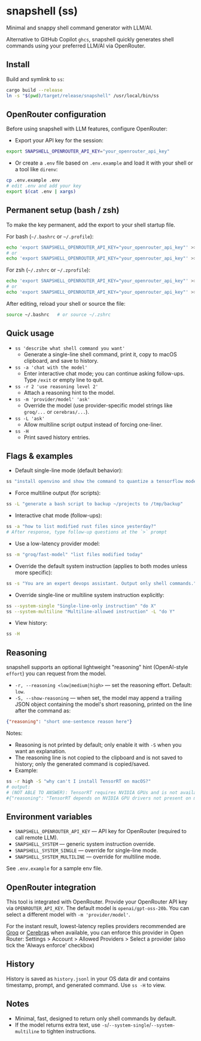 # snapshell (ss)

Minimal and snappy shell command generator with LLM/AI. 

Alternative to GitHub Copilot `ghcs`, snapshell quickly generates shell commands using your preferred LLM/AI via OpenRouter.

Install
-------

Build and symlink to `ss`:

```bash
cargo build --release
ln -s "$(pwd)/target/release/snapshell" /usr/local/bin/ss
```

OpenRouter configuration
------------------------

Before using snapshell with LLM features, configure OpenRouter:


- Export your API key for the session:

```bash
export SNAPSHELL_OPENROUTER_API_KEY="your_openrouter_api_key"
```

- Or create a `.env` file based on `.env.example` and load it with your shell or a tool like `direnv`:

```bash
cp .env.example .env
# edit .env and add your key
export $(cat .env | xargs)
```

Permanent setup (bash / zsh)
---------------------------

To make the key permanent, add the export to your shell startup file.


For bash (`~/.bashrc` or `~/.profile`):

```bash
echo 'export SNAPSHELL_OPENROUTER_API_KEY="your_openrouter_api_key"' >> ~/.bashrc
# or
echo 'export SNAPSHELL_OPENROUTER_API_KEY="your_openrouter_api_key"' >> ~/.profile
```

For zsh (`~/.zshrc` or `~/.zprofile`):

```bash
echo 'export SNAPSHELL_OPENROUTER_API_KEY="your_openrouter_api_key"' >> ~/.zshrc
# or
echo 'export SNAPSHELL_OPENROUTER_API_KEY="your_openrouter_api_key"' >> ~/.zprofile
```

After editing, reload your shell or source the file:

```bash
source ~/.bashrc   # or source ~/.zshrc
```


Quick usage
-----------

- `ss 'describe what shell command you want'`
	- Generate a single-line shell command, print it, copy to macOS clipboard, and save to history.
- `ss -a 'chat with the model'`
	- Enter interactive chat mode; you can continue asking follow-ups. Type `/exit` or empty line to quit.
- `ss -r 2 'use reasoning level 2'`
	- Attach a reasoning hint to the model.
- `ss -m 'provider/model' 'ask'`
	- Override the model (use provider-specific model strings like `groq/...` or `cerebras/...`).
- `ss -L 'ask'`
	- Allow multiline script output instead of forcing one-liner.
- `ss -H`
	- Print saved history entries.

Flags & examples
-----------------

- Default single-line mode (default behavior):

```bash
ss "install openvino and show the command to quantize a tensorflow model"
```

- Force multiline output (for scripts):

```bash
ss -L "generate a bash script to backup ~/projects to /tmp/backup"
```

- Interactive chat mode (follow-ups):

```bash
ss -a "how to list modified rust files since yesterday?"
# After response, type follow-up questions at the `>` prompt
```

- Use a low-latency provider model:

```bash
ss -m "groq/fast-model" "list files modified today"
```

- Override the default system instruction (applies to both modes unless more specific):

```bash
ss -s "You are an expert devops assistant. Output only shell commands." "describe what you want"
```

- Override single-line or multiline system instruction explicitly:

```bash
ss --system-single "Single-line-only instruction" "do X"
ss --system-multiline "Multiline-allowed instruction" -L "do Y"
```

- View history:

```bash
ss -H
```

Reasoning
---------

snapshell supports an optional lightweight "reasoning" hint (OpenAI-style `effort`) you can request from the model.

- `-r, --reasoning <low|medium|high>` — set the reasoning effort. Default: `low`.
- `-S, --show-reasoning` — when set, the model may append a trailing JSON object containing the model's short reasoning, printed on the line after the command as:

```json
{"reasoning": "short one-sentence reason here"}
```

Notes:
- Reasoning is not printed by default; only enable it with `-S` when you want an explanation.
- The reasoning line is not copied to the clipboard and is not saved to history; only the generated command is copied/saved.
- Example:

```bash
ss -r high -S "why can't I install TensorRT on macOS?"
# output:
# (NOT ABLE TO ANSWER): TensorRT requires NVIDIA GPUs and is not available on macOS.
#{"reasoning": "TensorRT depends on NVIDIA GPU drivers not present on macOS"}
```


Environment variables
---------------------

- `SNAPSHELL_OPENROUTER_API_KEY` — API key for OpenRouter (required to call remote LLM).
- `SNAPSHELL_SYSTEM` — generic system instruction override.
- `SNAPSHELL_SYSTEM_SINGLE` — override for single-line mode.
- `SNAPSHELL_SYSTEM_MULTILINE` — override for multiline mode.

See `.env.example` for a sample env file.

OpenRouter integration
----------------------

This tool is integrated with OpenRouter. Provide your OpenRouter API key via `OPENROUTER_API_KEY`. The default model is `openai/gpt-oss-20b`. You can select a different model with `-m 'provider/model'`. 

For the instant result, lowest-latency replies providers recommended are [Groq](https://openrouter.ai/provider/groq) or [Cerebras](https://openrouter.ai/provider/cerebras) when available, you can enforce this provider in Open Router: Settings > Account > Allowed Providers > Select a provider (also tick the 'Always enforce' checkbox)

History
-------

History is saved as `history.jsonl` in your OS data dir and contains timestamp, prompt, and generated command. Use `ss -H` to view.

Notes
-----

- Minimal, fast, designed to return only shell commands by default.
- If the model returns extra text, use `-s`/`--system-single`/`--system-multiline` to tighten instructions.
